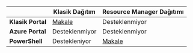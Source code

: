|  | **Klasik Dağıtım**  |  **Resource Manager Dağıtımı**  |
|----------------------------------------|--------------|------------------------|
| **Klasik Portal** | [Makale](../articles/vpn-gateway/vpn-gateway-point-to-site-create.md) | Desteklenmiyor |
| **Azure Portal** |  Desteklenmiyor  |  Desteklenmiyor  |
| **PowerShell** | Destekleniyor | [Makale](../articles/vpn-gateway/vpn-gateway-howto-point-to-site-rm-ps.md)|





<!--HONumber=Jun16_HO2-->


